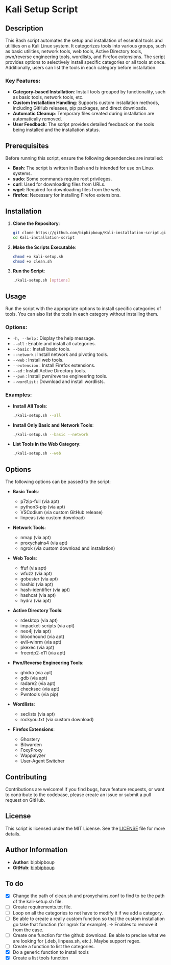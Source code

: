 # Kali Setup Script

## Description

This Bash script automates the setup and installation of essential tools and utilities on a Kali Linux system. It categorizes tools into various groups, such as basic utilities, network tools, web tools, Active Directory tools, pwn/reverse engineering tools, wordlists, and Firefox extensions. The script provides options to selectively install specific categories or all tools at once. Additionally, users can list the tools in each category before installation.

### Key Features:
- **Category-based Installation**: Install tools grouped by functionality, such as basic tools, network tools, etc.
- **Custom Installation Handling**: Supports custom installation methods, including GitHub releases, pip packages, and direct downloads.
- **Automatic Cleanup**: Temporary files created during installation are automatically removed.
- **User Feedback**: The script provides detailed feedback on the tools being installed and the installation status.

## Prerequisites

Before running this script, ensure the following dependencies are installed:
- **Bash**: The script is written in Bash and is intended for use on Linux systems.
- **sudo**: Some commands require root privileges.
- **curl**: Used for downloading files from URLs.
- **wget**: Required for downloading files from the web.
- **firefox**: Necessary for installing Firefox extensions.

## Installation

1. **Clone the Repository**:
   ```bash
   git clone https://github.com/bipbipboup/Kali-installation-script.git
   cd Kali-installation-script
   ```

2. **Make the Scripts Executable**:
   ```bash
   chmod +x kali-setup.sh
   chmod +x clean.sh

   ```

3. **Run the Script**:
   ```bash
   ./kali-setup.sh [options]
   ```

## Usage

Run the script with the appropriate options to install specific categories of tools. You can also list the tools in each category without installing them.

### Options:
- `-h, --help` : Display the help message.
- `--all` : Enable and install all categories.
- `--basic` : Install basic tools.
- `--network` : Install network and pivoting tools.
- `--web` : Install web tools.
- `--extension` : Install Firefox extensions.
- `--ad` : Install Active Directory tools.
- `--pwn` : Install pwn/reverse engineering tools.
- `--wordlist` : Download and install wordlists.

### Examples:

- **Install All Tools**:
  ```bash
  ./kali-setup.sh --all
  ```

- **Install Only Basic and Network Tools**:
  ```bash
  ./kali-setup.sh --basic --network
  ```

- **List Tools in the Web Category**:
  ```bash
  ./kali-setup.sh --web
  ```

## Options

The following options can be passed to the script:

- **Basic Tools**:
  - p7zip-full (via apt)
  - python3-pip (via apt)
  - VSCodium (via custom GitHub release)
  - linpeas (via custom download)

- **Network Tools**:
  - nmap (via apt)
  - proxychains4 (via apt)
  - ngrok (via custom download and installation)

- **Web Tools**:
  - ffuf (via apt)
  - wfuzz (via apt)
  - gobuster (via apt)
  - hashid (via apt)
  - hash-identifier (via apt)
  - hashcat (via apt)
  - hydra (via apt)

- **Active Directory Tools**:
  - rdesktop (via apt)
  - impacket-scripts (via apt)
  - neo4j (via apt)
  - bloodhound (via apt)
  - evil-winrm (via apt)
  - pkexec (via apt)
  - freerdp2-x11 (via apt)

- **Pwn/Reverse Engineering Tools**:
  - ghidra (via apt)
  - gdb (via apt)
  - radare2 (via apt)
  - checksec (via apt)
  - Pwntools (via pip)

- **Wordlists**:
  - seclists (via apt)
  - rockyou.txt (via custom download)

- **Firefox Extensions**:
  - Ghostery
  - Bitwarden
  - FoxyProxy
  - Wappalyzer
  - User-Agent Switcher

## Contributing

Contributions are welcome! If you find bugs, have feature requests, or want to contribute to the codebase, please create an issue or submit a pull request on GitHub.

## License

This script is licensed under the MIT License. See the [LICENSE](LICENSE) file for more details.

## Author Information

- **Author**: bipbipboup
- **GitHub**: [bipbipboup](https://github.com/bipbipboup)

## To do
- [x] Change the path of clean.sh and proxychains.conf to find to be the path of the kali-setup.sh file.
- [ ] Create requirements.txt file.
- [ ] Loop on all the categories to not have to modify it if we add a category.
- [ ] Be able to create a really custom function so that the custom installation go take that function (for ngrok for example). -> Enables to remove it from the case.
- [ ] Create one function for the github download. Be able to precise what we are looking for (.deb, linpeas.sh, etc.). Maybe support regex.
- [ ] Create a function to list the categories.
- [x] Do a generic function to install tools
- [x] Create a list tools function
